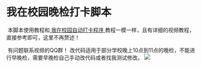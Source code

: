 # 我在校园晚检打卡脚本

​		本脚本使用教程和[ 我在校园自动打卡程序 ](https://github.com/bean661/WoZaiXiaoYuanPuncher)教程一模一样，且有详细的视频教程，直接参考即可，这里不再赘述！

​		有问题联系视频的QQ群！ 
改代码适用于部分学校晚上10点到11点的晚检，不能进行早晚检，需要早晚检自己手动改代码或者找我测试修改。
![](https://gitee.com/Bean6560/images/raw/master/typora/QQ%E5%9B%BE%E7%89%8720220311233502.jpg)
